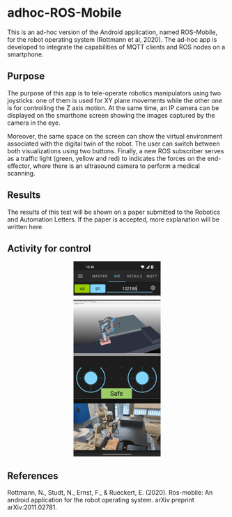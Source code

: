 # adhoc-ROS-Mobile

This is an ad-hoc version of the Android application, named ROS-Mobile, for the robot operating system (Rottmann et al, 2020). The ad-hoc app is developed to integrate the capabilities of MQTT clients and ROS nodes on a smartphone.

## Purpose

The purpose of this app is to tele-operate robotics manipulators using two joysticks: one of them is used for XY plane movements while the other one is for controlling the Z axis motion. At the same time, an IP camera can be displayed on the smarthone screen showing the images captured by the camera in the eye. 

Moreover, the same space on the screen can show the virtual environment associated with the digital twin of the robot. The user can switch between both visualizations using two buttons. Finally, a new ROS subscriber serves as a traffic light (green, yellow and red) to indicates the forces on the end-effector, where there is an ultrasound camera to perform a medical scanning. 

## Results

The results of this test will be shown on a paper submitted to the Robotics and Automation Letters. 
If the paper is accepted, more explanation will be written here.

## Activity for control

<p align="center">
    <img src="images/ad-hocRM.jpg" alt="Custom Master Chooser" width="200" />
<p/>

## References

Rottmann, N., Studt, N., Ernst, F., & Rueckert, E. (2020). Ros-mobile: An android application for the robot operating system. arXiv preprint arXiv:2011.02781.
